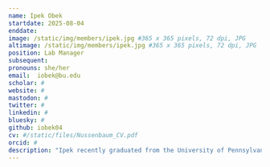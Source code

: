 ```yaml
---
name: Ipek Obek
startdate: 2025-08-04
enddate:
image: /static/img/members/ipek.jpg #365 x 365 pixels, 72 dpi, JPG
altimage: /static/img/members/ipek.jpg #365 x 365 pixels, 72 dpi, JPG
position: Lab Manager
subsequent:
pronouns: she/her
email:  iobek@bu.edu
scholar: #
website: #
mastodon: #
twitter: #
linkedin: #
bluesky: #
github: iobek04
cv: #/static/files/Nussenbaum_CV.pdf
orcid: #
description: "Ipek recently graduated from the University of Pennsylvania, where she studied Cognitive Science with a concentration in computation and cognition, and minored in Data Science and Computational Neuroscience. She is broadly interested in how we learn from our experiences, make decisions, and form judgments, as well as how these processes can be formalized through computational models of the mind. At the Computation, Learning, & Development Lab, she supports projects investigating how learning and decision-making evolve across development, with a particular focus on how children and adults infer what to learn, when to explore, and how to adapt in changing environments. She is also deeply interested in the intersection of psychology and computer science and is concurrently pursuing a Master’s in Computer Science. When not in lab, she likes to kickbox, watch (very old) movies, explore the city, and travel to new ones." 
---
```


